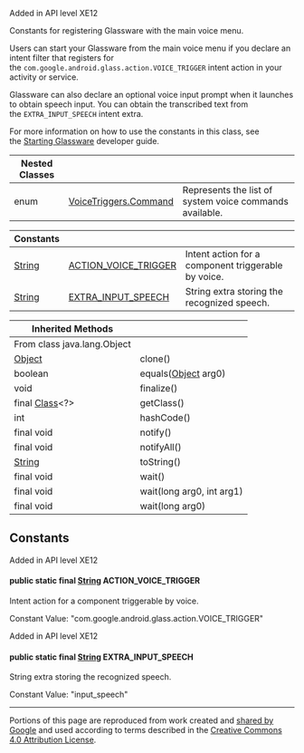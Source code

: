 Added in API level XE12

Constants for registering Glassware with the main voice menu.

Users can start your Glassware from the main voice menu if you declare an intent filter that registers for the `com.google.android.glass.action.VOICE_TRIGGER` intent action in your activity or service.

Glassware can also declare an optional voice input prompt when it launches to obtain speech input. You can obtain the transcribed text from the `EXTRA_INPUT_SPEECH` intent extra.

For more information on how to use the constants in this class, see the [Starting Glassware](../../../../../../starting-glassware.md) developer guide.

| Nested Classes | | |
| --- | --- | --- |
| enum | [VoiceTriggers.Command](VoiceTriggers.Command.md) | Represents the list of system voice commands available. |

| Constants | | |
| --- | --- | --- |
| [String](https://developer.android.com/reference/java/lang/String.html) | [ACTION_VOICE_TRIGGER](#ACTION_VOICE_TRIGGER) | Intent action for a component triggerable by voice. |
| [String](https://developer.android.com/reference/java/lang/String.html) | [EXTRA_INPUT_SPEECH](#EXTRA_INPUT_SPEECH) | String extra storing the recognized speech. |

| Inherited Methods | |
| --- | --- |
| From class java.lang.Object | |
| [Object](https://developer.android.com/reference/java/lang/Object.html) | clone() |
| boolean | equals([Object](https://developer.android.com/reference/java/lang/Object.html) arg0) |
| void | finalize()|
| final [Class](https://developer.android.com/reference/java/lang/Class.html)\<?\> | getClass() |
| int | hashCode() |
| final void | notify() |
| final void | notifyAll() |
| [String](https://developer.android.com/reference/java/lang/String.html) | toString() |
| final void | wait() |
| final void | wait(long arg0, int arg1) |
| final void | wait(long arg0) |

## Constants

Added in API level XE12

#### public static final [String](https://developer.android.com/reference/java/lang/String.html) **ACTION_VOICE_TRIGGER** 

Intent action for a component triggerable by voice.

Constant Value: "com.google.android.glass.action.VOICE_TRIGGER"

Added in API level XE12

#### public static final [String](https://developer.android.com/reference/java/lang/String.html) **EXTRA_INPUT_SPEECH** 

String extra storing the recognized speech.

Constant Value: "input_speech"

---

Portions of this page are reproduced from work created and [shared by Google](https://developers.google.com/readme/policies) and used according to terms described in the [Creative Commons 4.0 Attribution License](https://creativecommons.org/licenses/by/4.0/).
